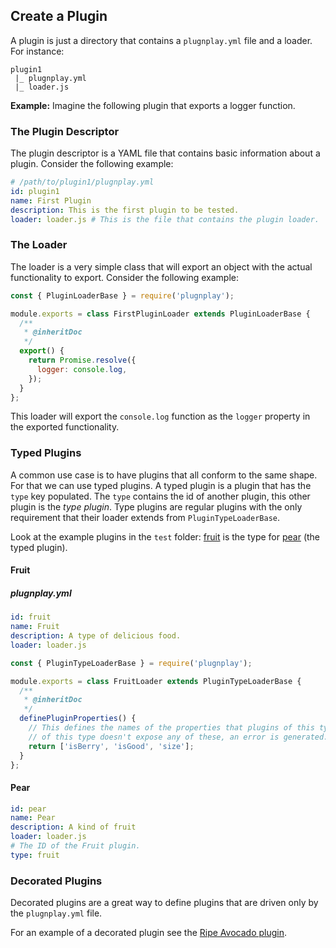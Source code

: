 ## Create a Plugin
A plugin is just a directory that contains a `plugnplay.yml` file and a loader. For instance:

```
plugin1
 |_ plugnplay.yml
 |_ loader.js
```

**Example:** Imagine the following plugin that exports a logger function.

### The Plugin Descriptor
The plugin descriptor is a YAML file that contains basic information about a plugin.
Consider the following example:

```yaml
# /path/to/plugin1/plugnplay.yml
id: plugin1
name: First Plugin
description: This is the first plugin to be tested.
loader: loader.js # This is the file that contains the plugin loader.
```

### The Loader
The loader is a very simple class that will export an object with the actual functionality to
export.
Consider the following example:

```js
const { PluginLoaderBase } = require('plugnplay');

module.exports = class FirstPluginLoader extends PluginLoaderBase {
  /**
   * @inheritDoc
   */
  export() {
    return Promise.resolve({
      logger: console.log,
    });
  }
};
```

This loader will export the `console.log` function as the `logger` property in the exported
functionality.

### Typed Plugins
A common use case is to have plugins that all conform to the same shape. For that we can use typed
plugins. A typed plugin is a plugin that has the `type` key populated. The `type` contains the id
of another plugin, this other plugin is the _type plugin_. Type plugins are regular plugins with the
only requirement that their loader extends from `PluginTypeLoaderBase`.

Look at the example plugins in the `test` folder: [fruit](/test/test_plugins/fruit) is the type for
[pear](/test/test_plugins/pear) (the typed plugin).

#### Fruit
##### plugnplay.yml
```yaml
id: fruit
name: Fruit
description: A type of delicious food.
loader: loader.js
```

```js
const { PluginTypeLoaderBase } = require('plugnplay');

module.exports = class FruitLoader extends PluginTypeLoaderBase {
  /**
   * @inheritDoc
   */
  definePluginProperties() {
    // This defines the names of the properties that plugins of this type will expose. If a plugin
    // of this type doesn't expose any of these, an error is generated.
    return ['isBerry', 'isGood', 'size'];
  }
};
```

#### Pear
```yaml
id: pear
name: Pear
description: A kind of fruit
loader: loader.js
# The ID of the Fruit plugin.
type: fruit
```

### Decorated Plugins
Decorated plugins are a great way to define plugins that are driven only by the `plugnplay.yml`
file.

For an example of a decorated plugin see the [Ripe Avocado plugin](/test/test_plugins/ripeAvocado).
